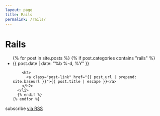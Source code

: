 ```yaml
---
layout: page
title: Rails
permalink: /rails/
---
```


<div class="rails">

  <h1 class="page-heading">Rails</h1>

  <ul class="post-list">
    {% for post in site.posts %}
      {% if post.categories contains "rails" %}
      <li>
        <span class="post-meta">{{ post.date | date: "%b %-d, %Y" }}</span>

        <h2>
          <a class="post-link" href="{{ post.url | prepend: site.baseurl }}">{{ post.title | escape }}</a>
        </h2>
      </li>
      {% endif %}
    {% endfor %}
  </ul>

  <p class="rss-subscribe">subscribe <a href="{{ "/feed.xml" | prepend: site.baseurl }}">via RSS</a></p>

</div>
